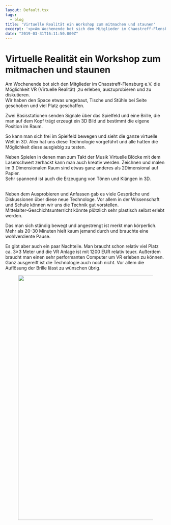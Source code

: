 ```yaml
---
layout: Default.tsx
tags:
  - blog
title: 'Virtuelle Realität ein Workshop zum mitmachen und staunen'
excerpt: '<p>Am Wochenende bot sich den Mitglieder im Chaostreff-Flensburg e.V. die Möglichkeit VR (Virtuelle Realität) ,zu erleben, auszuprobieren und zu diskutieren. Wir haben den Space etwas umgebaut, Tische und Stühle bei <a href="https://chaostreff-flensburg.de/2019/virtuelle-realitaet-ein-workshop-zum-mitmachen-und-staunen/" class="more-link">[&hellip;]</a></p>'
date: "2019-03-31T16:11:50.000Z"
---
```

# Virtuelle Realität ein Workshop zum mitmachen und staunen


<p>Am Wochenende bot
sich den Mitglieder im Chaostreff-Flensburg e.V. die Möglichkeit VR
(Virtuelle Realität) ,zu erleben, auszuprobieren und zu
diskutieren.<br>
Wir haben den Space etwas umgebaut, Tische und
Stühle bei Seite geschoben und viel Platz geschaffen.</p>



<p>Zwei Basisstationen
senden Signale über das Spielfeld und eine Brille, die man auf dem
Kopf trägt erzeugt ein 3D Bild und bestimmt die eigene Position im
Raum.</p>



<p>So kann man sich
frei im Spielfeld bewegen und sieht die ganze virtuelle Welt in 3D.
Alex hat uns diese Technologie vorgeführt und alle hatten die
Möglichkeit diese ausgiebig zu testen.</p>



<p>Neben Spielen in
denen man zum Takt der Musik Virtuelle Blöcke mit dem Laserschwert
zerhackt kann man auch kreativ werden. Zeichnen und malen im 3
Dimensionalen Raum sind etwas ganz anderes als 2Dimensional auf
Papier.<br>
Sehr spannend ist auch die Erzeugung von Tönen und
Klängen in 3D. <br>
<br>

</p>



<p>Neben dem
Ausprobieren und Anfassen gab es viele Gespräche und Diskussionen
über diese neue Technologe. Vor allem in der Wissenschaft und Schule
können wir uns die Technik gut
vorstellen.<br>
Mittelalter-Geschichtsunterricht könnte plötzlich
sehr plastisch selbst erlebt werden.</p>



<p>Das man sich ständig
bewegt und angestrengt ist merkt man körperlich. Mehr als 20-30
Minuten hielt kaum jemand durch und brauchte eine wohlverdiente
Pause. 
</p>



<p>Es gibt aber auch ein paar Nachteile. Man braucht schon relativ viel Platz ca. 3&#215;3 Meter und die VR Anlage ist mit 1200 EUR relativ teuer. Außerdem braucht man einen sehr performanten Computer um VR erleben zu können.<br> Ganz ausgereift ist die Technologie auch noch nicht. Vor allem die Auflösung der Brille lässt zu wünschen übrig.  </p>



<figure class="wp-block-image"><img decoding="async" loading="lazy" width="1024" height="768" src="https://chaostreff-flensburg.de/wp-content/uploads/2019/03/19-03-31-17-51-47-1786-1024x768.jpg" alt="" class="wp-image-927" srcset="https://chaostreff-flensburg.de/wp-content/uploads/2019/03/19-03-31-17-51-47-1786-1024x768.jpg 1024w, https://chaostreff-flensburg.de/wp-content/uploads/2019/03/19-03-31-17-51-47-1786-300x225.jpg 300w, https://chaostreff-flensburg.de/wp-content/uploads/2019/03/19-03-31-17-51-47-1786-768x576.jpg 768w, https://chaostreff-flensburg.de/wp-content/uploads/2019/03/19-03-31-17-51-47-1786-175x131.jpg 175w, https://chaostreff-flensburg.de/wp-content/uploads/2019/03/19-03-31-17-51-47-1786-667x500.jpg 667w" sizes="(max-width: 1024px) 100vw, 1024px" /></figure>

